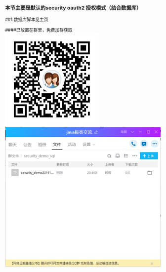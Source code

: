 ### 本节主要是默认的security oauth2  授权模式（结合数据库）
 
##1.数据库脚本见主页

####已放置在群里，免费加群获取
![](images/security技术交流群二维码.png)
![image](images/image.png)
